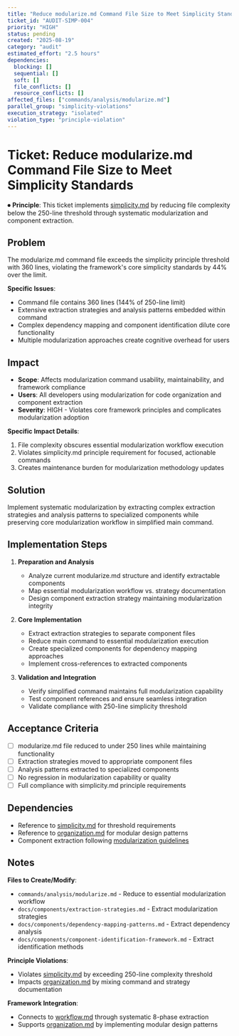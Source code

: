 ```yaml
---
title: "Reduce modularize.md Command File Size to Meet Simplicity Standards"
ticket_id: "AUDIT-SIMP-004"
priority: "HIGH"
status: pending
created: "2025-08-19"
category: "audit"
estimated_effort: "2.5 hours"
dependencies:
  blocking: []
  sequential: []
  soft: []
  file_conflicts: []
  resource_conflicts: []
affected_files: ["commands/analysis/modularize.md"]
parallel_group: "simplicity-violations"
execution_strategy: "isolated"
violation_type: "principle-violation"
---
```


# Ticket: Reduce modularize.md Command File Size to Meet Simplicity Standards

⏺ **Principle**: This ticket implements [simplicity.md](../../principles/simplicity.md) by reducing file complexity below the 250-line threshold through systematic modularization and component extraction.

## Problem

The modularize.md command file exceeds the simplicity principle threshold with 360 lines, violating the framework's core simplicity standards by 44% over the limit.

**Specific Issues**:
- Command file contains 360 lines (144% of 250-line limit)
- Extensive extraction strategies and analysis patterns embedded within command
- Complex dependency mapping and component identification dilute core functionality
- Multiple modularization approaches create cognitive overhead for users

## Impact

- **Scope**: Affects modularization command usability, maintainability, and framework compliance
- **Users**: All developers using modularization for code organization and component extraction
- **Severity**: HIGH - Violates core framework principles and complicates modularization adoption

**Specific Impact Details**:
1. File complexity obscures essential modularization workflow execution
2. Violates simplicity.md principle requirement for focused, actionable commands
3. Creates maintenance burden for modularization methodology updates

## Solution

Implement systematic modularization by extracting complex extraction strategies and analysis patterns to specialized components while preserving core modularization workflow in simplified main command.

## Implementation Steps

1. **Preparation and Analysis**
   - Analyze current modularize.md structure and identify extractable components
   - Map essential modularization workflow vs. strategy documentation
   - Design component extraction strategy maintaining modularization integrity

2. **Core Implementation**
   - Extract extraction strategies to separate component files
   - Reduce main command to essential modularization execution
   - Create specialized components for dependency mapping approaches
   - Implement cross-references to extracted components

3. **Validation and Integration**
   - Verify simplified command maintains full modularization capability
   - Test component references and ensure seamless integration
   - Validate compliance with 250-line simplicity threshold

## Acceptance Criteria

- [ ] modularize.md file reduced to under 250 lines while maintaining functionality
- [ ] Extraction strategies moved to appropriate component files
- [ ] Analysis patterns extracted to specialized components
- [ ] No regression in modularization capability or quality
- [ ] Full compliance with simplicity.md principle requirements

## Dependencies

- Reference to [simplicity.md](../../principles/simplicity.md) for threshold requirements
- Reference to [organization.md](../../principles/organization.md) for modular design patterns
- Component extraction following [modularization guidelines](../../docs/principles/organization.md)

## Notes

**Files to Create/Modify**:
- `commands/analysis/modularize.md` - Reduce to essential modularization workflow
- `docs/components/extraction-strategies.md` - Extract modularization strategies
- `docs/components/dependency-mapping-patterns.md` - Extract dependency analysis
- `docs/components/component-identification-framework.md` - Extract identification methods

**Principle Violations**:
- Violates [simplicity.md](../../principles/simplicity.md) by exceeding 250-line complexity threshold
- Impacts [organization.md](../../principles/organization.md) by mixing command and strategy documentation

**Framework Integration**:
- Connects to [workflow.md](../../principles/workflow.md) through systematic 8-phase extraction
- Supports [organization.md](../../principles/organization.md) by implementing modular design patterns
